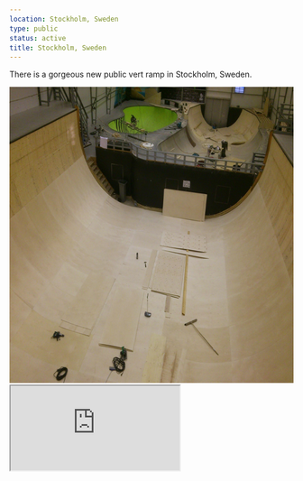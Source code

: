 ```yaml
---
location: Stockholm, Sweden
type: public
status: active
title: Stockholm, Sweden
---
```


There is a gorgeous new public vert ramp in Stockholm, Sweden.

<img src="../../public/images/sweden.png" width="700px" height="525px"/>

<iframe src="https://www.youtube.com/embed/ZL8aYGPTEYg"/>

